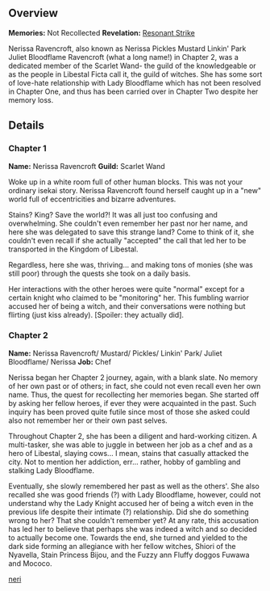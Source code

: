 <!-- title: Nerissa Ravencroft -->
<!-- quote: Oh where, oh where is my brave knight?-->
<!-- chapters: -1 -->
<!-- images: (Nerissa's Chapter 1 Profile), (Nerissa in the "Start Again" MV), (Nerissa acivating her Revelation), (Nerissa's Chapter 2 Profile), (Nerissa turning against Fia in Chapter 2's Ending) -->
<!-- model: false -->

## Overview

**Memories:** Not Recollected
**Revelation:** [Resonant Strike](#entry:resonant-strike-entry)

Nerissa Ravencroft, also known as Nerissa Pickles Mustard Linkin' Park Juliet Bloodflame Ravencroft (what a long name!) in Chapter 2, was a dedicated member of the Scarlet Wand- the guild of the knowledgeable or as the people in Libestal Ficta call it, the guild of witches. She has some sort of love-hate relationship with Lady Bloodflame which has not been resolved in Chapter One, and thus has been carried over in Chapter Two despite her memory loss.

## Details

### Chapter 1

**Name:** Nerissa Ravencroft
**Guild:** Scarlet Wand

Woke up in a white room full of other human blocks. This was not your ordinary isekai story. Nerissa Ravencroft found herself caught up in a "new" world full of eccentricities and bizarre adventures. 

Stains? King? Save the world?! It was all just too confusing and overwhelming. She couldn't even remember her past nor her name, and here she was delegated to save this strange land? Come to think of it, she couldn't even recall if she actually "accepted" the call that led her to be transported in the Kingdom of Libestal.

Regardless, here she was, thriving... and making tons of monies (she was still poor) through the quests she took on a daily basis. 

Her interactions with the other heroes were quite "normal" except for a certain knight who claimed to be "monitoring" her. This fumbling warrior accused her of being a witch, and their conversations were nothing but flirting (just kiss already). [Spoiler: they actually did].




### Chapter 2

**Name:** Nerissa Ravencroft/ Mustard/ Pickles/ Linkin' Park/ Juliet Bloodflame/ Nerissa
**Job:** Chef

Nerissa began her Chapter 2 journey, again, with a blank slate. No memory of her own past or of others; in fact, she could not even recall even her own name. Thus, the quest for recollecting her memories began. She started off by asking her fellow heroes, if ever they were acquainted in the past. Such inquiry has been proved quite futile since most of those she asked could also not remember her or their own past selves.

Throughout Chapter 2, she has been a diligent and hard-working citizen. A multi-tasker, she was able to juggle in between her job as a chef and as a hero of Libestal, slaying cows... I mean, stains that casually attacked the city. Not to mention her addiction, err... rather, hobby of gambling and stalking Lady Bloodflame.

Eventually, she slowly remembered her past as well as the others'. She also recalled she was good friends (?) with Lady Bloodflame, however, could not understand why the Lady Knight accused her of being a witch even in the previous life despite their intimate (?) relationship. Did she do something wrong to her? That she couldn't remember yet? At any rate, this accusation has led her to believe that perhaps she was indeed a witch and so decided to actually become one. Towards the end, she turned and yielded to the dark side forming an allegiance with her fellow witches, Shiori of the Nyavella, Stain Princess Bijou, and the Fuzzy ann Fluffy doggos Fuwawa and Mococo.

[neri](#easter:easter-nerissa)
